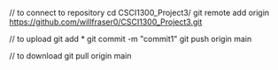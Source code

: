// to connect to repository
cd CSCI1300_Project3/
git remote add origin https://github.com/willfraser0/CSCI1300_Project3.git

// to upload
git add *
git commit -m "commit1"
git push origin main

// to download
git pull origin main
